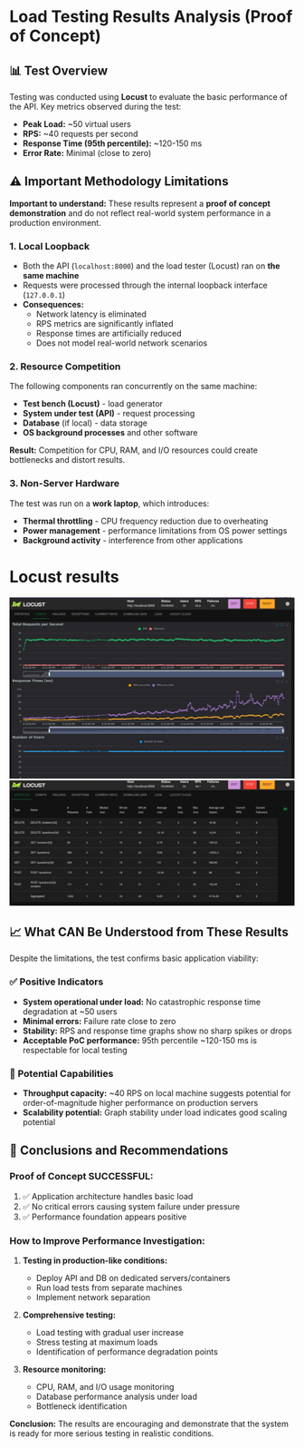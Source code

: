 # Load Testing Results Analysis (Proof of Concept)

## 📊 Test Overview

Testing was conducted using **Locust** to evaluate the basic performance of the API. Key metrics observed during the test:

- **Peak Load:** ~50 virtual users
- **RPS:** ~40 requests per second
- **Response Time (95th percentile):** ~120-150 ms
- **Error Rate:** Minimal (close to zero)

## ⚠️ Important Methodology Limitations

**Important to understand:** These results represent a **proof of concept demonstration** and do not reflect real-world system performance in a production environment.

### 1. Local Loopback
- Both the API (`localhost:8000`) and the load tester (Locust) ran on **the same machine**
- Requests were processed through the internal loopback interface (`127.0.0.1`)
- **Consequences:**
  - Network latency is eliminated
  - RPS metrics are significantly inflated
  - Response times are artificially reduced
  - Does not model real-world network scenarios

### 2. Resource Competition
The following components ran concurrently on the same machine:
- **Test bench (Locust)** - load generator
- **System under test (API)** - request processing
- **Database** (if local) - data storage
- **OS background processes** and other software

**Result:** Competition for CPU, RAM, and I/O resources could create bottlenecks and distort results.

### 3. Non-Server Hardware
The test was run on a **work laptop**, which introduces:
- **Thermal throttling** - CPU frequency reduction due to overheating
- **Power management** - performance limitations from OS power settings
- **Background activity** - interference from other applications
# Locust results
![img.png](img.png)
![img_1.png](img_1.png)
## 📈 What CAN Be Understood from These Results

Despite the limitations, the test confirms basic application viability:

### ✅ Positive Indicators
- **System operational under load:** No catastrophic response time degradation at ~50 users
- **Minimal errors:** Failure rate close to zero
- **Stability:** RPS and response time graphs show no sharp spikes or drops
- **Acceptable PoC performance:** 95th percentile ~120-150 ms is respectable for local testing

### 🔮 Potential Capabilities
- **Throughput capacity:** ~40 RPS on local machine suggests potential for order-of-magnitude higher performance on production servers
- **Scalability potential:** Graph stability under load indicates good scaling potential

## 🎯 Conclusions and Recommendations

### Proof of Concept SUCCESSFUL:
1. ✅ Application architecture handles basic load
2. ✅ No critical errors causing system failure under pressure
3. ✅ Performance foundation appears positive

### How to Improve Performance Investigation:
1. **Testing in production-like conditions:**
   - Deploy API and DB on dedicated servers/containers
   - Run load tests from separate machines
   - Implement network separation

2. **Comprehensive testing:**
   - Load testing with gradual user increase
   - Stress testing at maximum loads
   - Identification of performance degradation points

3. **Resource monitoring:**
   - CPU, RAM, and I/O usage monitoring
   - Database performance analysis under load
   - Bottleneck identification

**Conclusion:** The results are encouraging and demonstrate that the system is ready for more serious testing in realistic conditions.